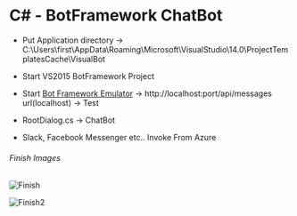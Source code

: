 # C# - BotFramework ChatBot

* Put Application directory -> C:\Users\first\AppData\Roaming\Microsoft\VisualStudio\14.0\ProjectTemplatesCache\VisualBot

* Start VS2015 BotFramework Project

* Start [Bot Framework Emulator](https://github.com/Microsoft/BotFramework-Emulator) -> http://localhost:port/api/messages url(localhost) -> Test

* RootDialog.cs -> ChatBot 


* Slack, Facebook Messenger etc.. Invoke From Azure


###### Finish Images
![Finish](https://i.imgur.com/G6GjlS1.png)

![Finish2](https://i.imgur.com/kLhD8EF.png)
